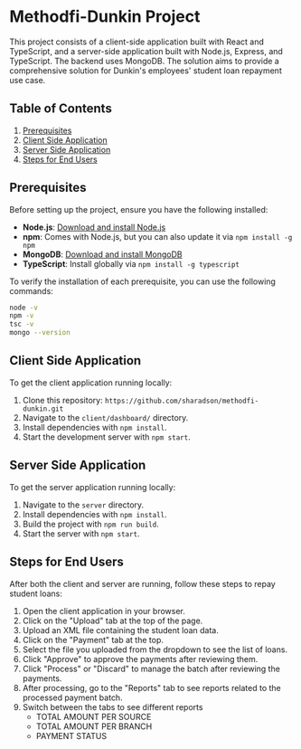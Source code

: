 # Methodfi-Dunkin Project

This project consists of a client-side application built with React and TypeScript, and a server-side application built with Node.js, Express, and TypeScript. The backend uses MongoDB. The solution aims to provide a comprehensive solution for Dunkin's employees' student loan repayment use case.

## Table of Contents

1. [Prerequisites](#prerequisites)
2. [Client Side Application](#client-side-application)
3. [Server Side Application](#server-side-application)
4. [Steps for End Users](#steps-for-end-users)

## Prerequisites

Before setting up the project, ensure you have the following installed:

- **Node.js**: [Download and install Node.js](https://nodejs.org/)
- **npm**: Comes with Node.js, but you can also update it via `npm install -g npm`
- **MongoDB**: [Download and install MongoDB](https://www.mongodb.com/try/download/community)
- **TypeScript**: Install globally via `npm install -g typescript`

To verify the installation of each prerequisite, you can use the following commands:

```sh
node -v
npm -v
tsc -v
mongo --version
```

## Client Side Application

To get the client application running locally:

1. Clone this repository: `https://github.com/sharadson/methodfi-dunkin.git`
2. Navigate to the `client/dashboard/` directory.
3. Install dependencies with `npm install`.
4. Start the development server with `npm start`.

## Server Side Application

To get the server application running locally:

1. Navigate to the `server` directory.
2. Install dependencies with `npm install`.
3. Build the project with `npm run build`.
4. Start the server with `npm start`.

## Steps for End Users

After both the client and server are running, follow these steps to repay student loans:

1. Open the client application in your browser.
2. Click on the "Upload" tab at the top of the page.
3. Upload an XML file containing the student loan data.
4. Click on the "Payment" tab at the top.
5. Select the file you uploaded from the dropdown to see the list of loans.
6. Click "Approve" to approve the payments after reviewing them.
7. Click "Process" or "Discard" to manage the batch after reviewing the payments.
8. After processing, go to the "Reports" tab to see reports related to the processed payment batch. 
9. Switch between the tabs to see different reports
   - TOTAL AMOUNT PER SOURCE
   - TOTAL AMOUNT PER BRANCH
   - PAYMENT STATUS
